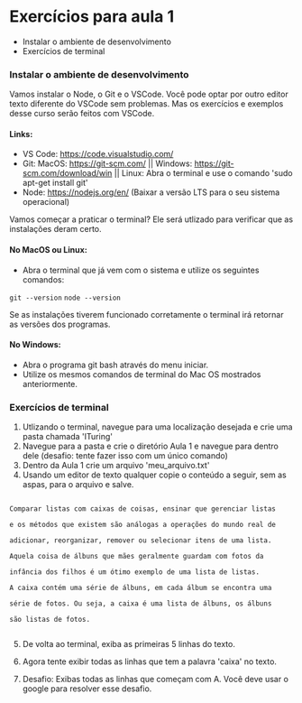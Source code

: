 # Exercícios para aula 1

- Instalar o ambiente de desenvolvimento
- Exercícios de terminal


### Instalar o ambiente de desenvolvimento

Vamos instalar o Node, o Git e o VSCode.
Você pode optar por outro editor texto diferente do VSCode sem problemas. Mas os exercícios
e exemplos desse curso serão feitos com VSCode.

#### Links:
- VS Code: https://code.visualstudio.com/
- Git: MacOS: https://git-scm.com/ || Windows: https://git-scm.com/download/win || Linux: Abra o terminal e use o comando  'sudo apt-get install git'
- Node: https://nodejs.org/en/ (Baixar a versão LTS para o seu sistema operacional)
 
Vamos começar a praticar o terminal? Ele será utlizado para verificar que as instalações deram certo.

#### No MacOS ou Linux:
- Abra o terminal que já vem com o sistema e utilize os seguintes comandos:

```git --version```
```node --version```

Se as instalações tiverem funcionado corretamente o terminal irá retornar as versões dos programas.

#### No Windows:
- Abra o programa git bash através do menu iniciar.
- Utilize os mesmos comandos de terminal do Mac OS mostrados anteriormente.

### Exercícios de terminal
1. Utlizando o terminal, navegue para uma localização desejada e crie uma pasta chamada 'ITuring'
2. Navegue para a pasta e crie o diretório Aula 1 e navegue para dentro dele (desafio: tente fazer isso com um único comando)
3. Dentro da Aula 1 crie um arquivo 'meu_arquivo.txt'
4. Usando um editor de texto qualquer copie o conteúdo a seguir, sem as aspas, para o arquivo e salve.


```

Comparar listas com caixas de coisas, ensinar que gerenciar listas

e os métodos que existem são análogas a operações do mundo real de 

adicionar, reorganizar, remover ou selecionar itens de uma lista. 

Aquela coisa de álbuns que mães geralmente guardam com fotos da 

infância dos filhos é um ótimo exemplo de uma lista de listas. 

A caixa contém uma série de álbuns, em cada álbum se encontra uma 

série de fotos. Ou seja, a caixa é uma lista de álbuns, os álbuns 

são listas de fotos.


```

5. De volta ao terminal, exiba as primeiras 5 linhas do texto.

6. Agora tente exibir todas as linhas que tem a palavra 'caixa' no texto.

7. Desafio: Exibas todas as linhas que começam com A. Você deve usar o google para resolver esse desafio.
   

